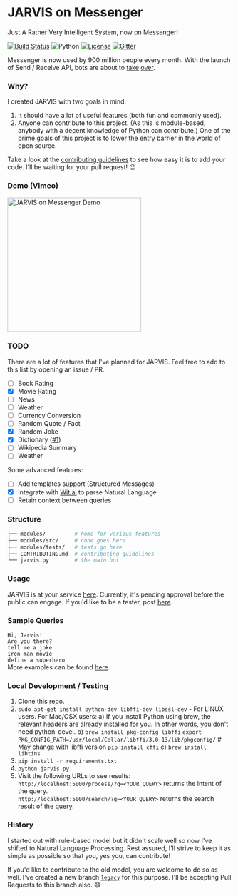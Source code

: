 # JARVIS on Messenger

Just A Rather Very Intelligent System, now on Messenger!

[![Build Status](https://travis-ci.org/swapagarwal/JARVIS-on-Messenger.svg?branch=master)](https://travis-ci.org/swapagarwal/JARVIS-on-Messenger)
![Python](https://img.shields.io/badge/python-2.7-blue.svg)
[![License](https://img.shields.io/badge/license-MIT-blue.svg)](https://raw.githubusercontent.com/swapagarwal/JARVIS-on-Messenger/master/LICENSE)
[![Gitter](https://badges.gitter.im/Join%20Chat.svg)](https://gitter.im/swapagarwal/JARVIS-on-Messenger?utm_source=badge&utm_medium=badge&utm_campaign=pr-badge&utm_content=badge)

Messenger is now used by 900 million people every month. With the launch of Send / Receive API, bots are about to [take](http://time.com/4291214/facebook-messenger-bots/) [over](http://www.computerworld.com/article/3055588/social-media/an-army-of-chatbots-will-take-over-facebook-here-s-why.html).

### Why?

I created JARVIS with two goals in mind:

1. It should have a lot of useful features (both fun and commonly used).
2. Anyone can contribute to this project. (As this is module-based, anybody with a decent knowledge of Python can contribute.) One of the prime goals of this project is to lower the entry barrier in the world of open source.

Take a look at the [contributing guidelines](https://github.com/swapagarwal/JARVIS-on-Messenger/blob/master/CONTRIBUTING.md) to see how easy it is to add your code. I'll be waiting for your pull request! :wink:

### Demo (Vimeo)

<a href="https://vimeo.com/163328859" target="_blank" title="Click to open Vimeo link">
  <img src="https://i.vimeocdn.com/video/566604309_640.jpg" alt="JARVIS on Messenger Demo" width="300">
</a>

### TODO

There are a lot of features that I've planned for JARVIS. Feel free to add to this list by opening an issue / PR.

- [ ] Book Rating
- [x] Movie Rating
- [ ] News
- [ ] Weather
- [ ] Currency Conversion
- [ ] Random Quote / Fact
- [x] Random Joke
- [x] Dictionary ([#1](https://github.com/swapagarwal/JARVIS-on-Messenger/pull/1))
- [ ] Wikipedia Summary
- [ ] Weather

Some advanced features:

- [ ] Add templates support (Structured Messages)
- [x] Integrate with [Wit.ai](https://wit.ai/swapagarwal/JARVIS-on-Messenger) to parse Natural Language
- [ ] Retain context between queries

### Structure

```sh
├── modules/         # home for various features
├── modules/src/     # code goes here
├── modules/tests/   # tests go here
├── CONTRIBUTING.md  # contributing guidelines
└── jarvis.py        # the main bot
```

### Usage

JARVIS is at your service [here](http://m.me/J.A.R.V.I.S.on.Messenger). Currently, it's pending approval before the public can engage. If you'd like to be a tester, post [here](https://www.facebook.com/J.A.R.V.I.S.on.Messenger/posts/551338921704902).

### Sample Queries

`Hi, Jarvis!`  
`Are you there?`  
`tell me a joke`  
`iron man movie`  
`define a superhero`  
More examples can be found [here](https://github.com/swapagarwal/JARVIS-on-Messenger/tree/master/modules/tests).

### Local Development / Testing


1. Clone this repo.
2. `sudo apt-get install python-dev libffi-dev libssl-dev` - For LINUX users.
  For Mac/OSX users:
 a) If you install Python using brew, the relevant headers are already installed for you. In other words, you don't need python-devel.
 b) `brew install pkg-config libffi`
    `export PKG_CONFIG_PATH=/usr/local/Cellar/libffi/3.0.13/lib/pkgconfig/` # May change with libffi version
    `pip install cffi`
 c) `brew install libtins`
3. `pip install -r requirements.txt`
4. `python jarvis.py`
5. Visit the following URLs to see results:  
`http://localhost:5000/process/?q=<YOUR_QUERY>` returns the intent of the query.  
`http://localhost:5000/search/?q=<YOUR_QUERY>` returns the search result of the query.

### History

I started out with rule-based model but it didn't scale well so now I've shifted to Natural Language Processing.
Rest assured, I'll strive to keep it as simple as possible so that you, yes you, can contribute!

If you'd like to contribute to the old model, you are welcome to do so as well.
I've created a new branch [`legacy`](https://github.com/swapagarwal/JARVIS-on-Messenger/tree/legacy) for this purpose. I'll be accepting Pull Requests to this branch also. :smile:
